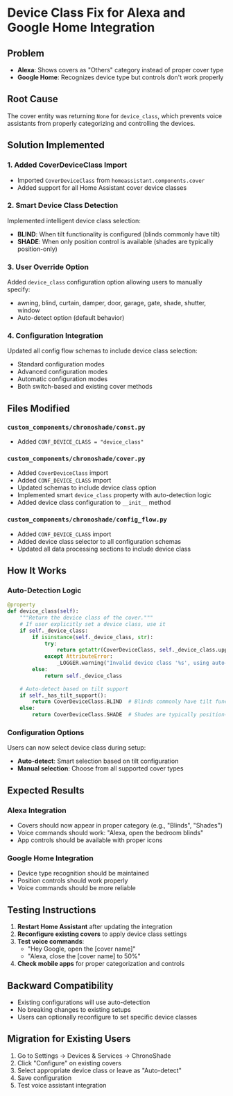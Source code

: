 # Device Class Fix for Alexa and Google Home Integration

## Problem
- **Alexa**: Shows covers as "Others" category instead of proper cover type
- **Google Home**: Recognizes device type but controls don't work properly

## Root Cause
The cover entity was returning `None` for `device_class`, which prevents voice assistants from properly categorizing and controlling the devices.

## Solution Implemented

### 1. Added CoverDeviceClass Import
- Imported `CoverDeviceClass` from `homeassistant.components.cover`
- Added support for all Home Assistant cover device classes

### 2. Smart Device Class Detection
Implemented intelligent device class selection:
- **BLIND**: When tilt functionality is configured (blinds commonly have tilt)
- **SHADE**: When only position control is available (shades are typically position-only)

### 3. User Override Option
Added `device_class` configuration option allowing users to manually specify:
- awning, blind, curtain, damper, door, garage, gate, shade, shutter, window
- Auto-detect option (default behavior)

### 4. Configuration Integration
Updated all config flow schemas to include device class selection:
- Standard configuration modes
- Advanced configuration modes  
- Automatic configuration modes
- Both switch-based and existing cover methods

## Files Modified

### `custom_components/chronoshade/const.py`
- Added `CONF_DEVICE_CLASS = "device_class"`

### `custom_components/chronoshade/cover.py`
- Added `CoverDeviceClass` import
- Added `CONF_DEVICE_CLASS` import
- Updated schemas to include device class option
- Implemented smart `device_class` property with auto-detection logic
- Added device class configuration to `__init__` method

### `custom_components/chronoshade/config_flow.py`
- Added `CONF_DEVICE_CLASS` import
- Added device class selector to all configuration schemas
- Updated all data processing sections to include device class

## How It Works

### Auto-Detection Logic
```python
@property
def device_class(self):
    """Return the device class of the cover."""
    # If user explicitly set a device class, use it
    if self._device_class:
        if isinstance(self._device_class, str):
            try:
                return getattr(CoverDeviceClass, self._device_class.upper())
            except AttributeError:
                _LOGGER.warning("Invalid device class '%s', using auto-detection", self._device_class)
        else:
            return self._device_class
    
    # Auto-detect based on tilt support
    if self._has_tilt_support():
        return CoverDeviceClass.BLIND  # Blinds commonly have tilt functionality
    else:
        return CoverDeviceClass.SHADE  # Shades are typically position-only covers
```

### Configuration Options
Users can now select device class during setup:
- **Auto-detect**: Smart selection based on tilt configuration
- **Manual selection**: Choose from all supported cover types

## Expected Results

### Alexa Integration
- Covers should now appear in proper category (e.g., "Blinds", "Shades")
- Voice commands should work: "Alexa, open the bedroom blinds"
- App controls should be available with proper icons

### Google Home Integration
- Device type recognition should be maintained
- Position controls should work properly
- Voice commands should be more reliable

## Testing Instructions

1. **Restart Home Assistant** after updating the integration
2. **Reconfigure existing covers** to apply device class settings
3. **Test voice commands**:
   - "Hey Google, open the [cover name]"
   - "Alexa, close the [cover name] to 50%"
4. **Check mobile apps** for proper categorization and controls

## Backward Compatibility
- Existing configurations will use auto-detection
- No breaking changes to existing setups
- Users can optionally reconfigure to set specific device classes

## Migration for Existing Users
1. Go to Settings → Devices & Services → ChronoShade
2. Click "Configure" on existing covers
3. Select appropriate device class or leave as "Auto-detect"
4. Save configuration
5. Test voice assistant integration